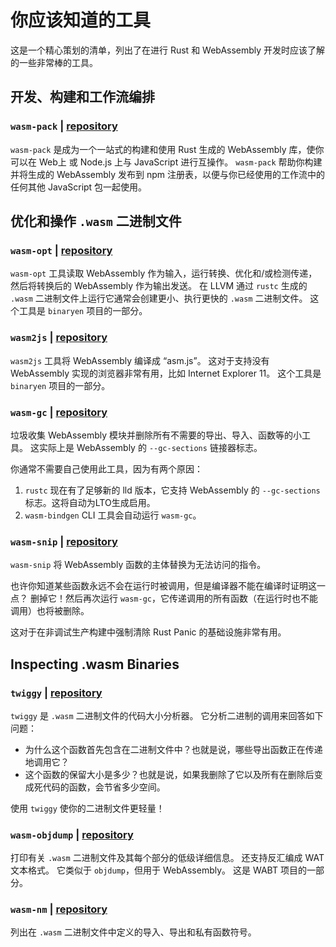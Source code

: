 # 你应该知道的工具

这是一个精心策划的清单，列出了在进行 Rust 和 WebAssembly 开发时应该了解的一些非常棒的工具。

## 开发、构建和工作流编排

### `wasm-pack` | [repository](https://github.com/rustwasm/wasm-pack)

`wasm-pack` 是成为一个一站式的构建和使用 Rust 生成的 WebAssembly 库，使你可以在 Web上 或 Node.js 上与 JavaScript 进行互操作。
`wasm-pack` 帮助你构建并将生成的 WebAssembly 发布到 npm 注册表，以便与你已经使用的工作流中的任何其他 JavaScript 包一起使用。


## 优化和操作 `.wasm` 二进制文件

### `wasm-opt` | [repository](https://github.com/WebAssembly/binaryen)

`wasm-opt` 工具读取 WebAssembly 作为输入，运行转换、优化和/或检测传递，然后将转换后的 WebAssembly 作为输出发送。
在 LLVM 通过 `rustc` 生成的 `.wasm` 二进制文件上运行它通常会创建更小、执行更快的 `.wasm` 二进制文件。
这个工具是 `binaryen` 项目的一部分。


### `wasm2js` | [repository](https://github.com/WebAssembly/binaryen)

`wasm2js` 工具将 WebAssembly 编译成 “asm.js”。
这对于支持没有 WebAssembly 实现的浏览器非常有用，比如 Internet Explorer 11。
这个工具是 `binaryen` 项目的一部分。


### `wasm-gc` | [repository](https://github.com/alexcrichton/wasm-gc)

垃圾收集 WebAssembly 模块并删除所有不需要的导出、导入、函数等的小工具。
这实际上是 WebAssembly 的 `--gc-sections` 链接器标志。

你通常不需要自己使用此工具，因为有两个原因：

1. `rustc` 现在有了足够新的 lld 版本，它支持 WebAssembly 的 `--gc-sections` 标志。这将自动为LTO生成启用。
2. `wasm-bindgen` CLI 工具会自动运行 `wasm-gc`。


### `wasm-snip` | [repository](https://github.com/rustwasm/wasm-snip)

`wasm-snip` 将 WebAssembly 函数的主体替换为无法访问的指令。

也许你知道某些函数永远不会在运行时被调用，但是编译器不能在编译时证明这一点？
删掉它！然后再次运行 `wasm-gc`，它传递调用的所有函数（在运行时也不能调用）也将被删除。

这对于在非调试生产构建中强制清除 Rust Panic 的基础设施非常有用。



## Inspecting .wasm Binaries

### `twiggy` | [repository](https://github.com/rustwasm/twiggy)

`twiggy` 是 `.wasm` 二进制文件的代码大小分析器。
它分析二进制的调用来回答如下问题：

- 为什么这个函数首先包含在二进制文件中？也就是说，哪些导出函数正在传递地调用它？
- 这个函数的保留大小是多少？也就是说，如果我删除了它以及所有在删除后变成死代码的函数，会节省多少空间。

使用 `twiggy` 使你的二进制文件更轻量！


### `wasm-objdump` | [repository](https://github.com/WebAssembly/wabt)

打印有关 `.wasm` 二进制文件及其每个部分的低级详细信息。
还支持反汇编成 WAT 文本格式。
它类似于 `objdump`，但用于 WebAssembly。
这是 WABT 项目的一部分。


### `wasm-nm` | [repository](https://github.com/fitzgen/wasm-nm)

列出在 `.wasm` 二进制文件中定义的导入、导出和私有函数符号。
